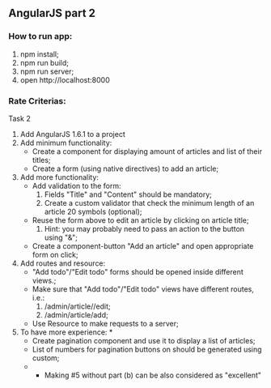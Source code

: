 ## AngularJS part 2

### How to run app:
1) npm install;
2) npm run build;
3) npm run server;
4) open http://localhost:8000

### Rate Criterias:

Task 2 

1)	Add AngularJS 1.6.1 to a project
2)	Add minimum functionality:
    - Create a component for displaying amount of articles and list of their titles;
    - Create a form (using native directives) to add an article;
3)	Add more functionality: 
    -  Add validation to the form:
         1) Fields "Title" and "Content" should be mandatory;
         2) Create a custom validator that check the minimum length of an article 20 symbols (optional);
    - Reuse the form above to edit an article by clicking on article title;
         1) Hint: you may probably need to pass an action to the button using "&";
    - Create a component-button "Add an article" and open appropriate form on click;
4)	Add routes and resource:
    - "Add todo"/"Edit todo" forms should be opened inside different views.;
    - Make sure that "Add todo"/"Edit todo" views have different routes, i.e.:
        1) /admin/article/<todoId>/edit;
        2) /admin/article/add;
    -  Use Resource to make requests to a server;
5)	To have more experience: *
    - Create pagination component and use it to display a list of articles;
    - List of numbers for pagination buttons on should be generated using custom;
    - * Making  #5 without part (b) can be also considered as "excellent"
